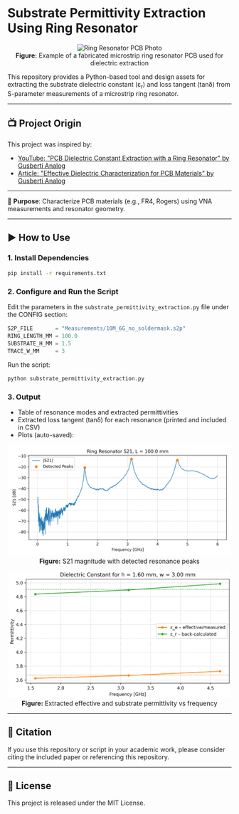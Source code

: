 


# Substrate Permittivity Extraction Using Ring Resonator

<p align="center">
  <img src="photos/2025-07-10 14.01.06.jpg" alt="Ring Resonator PCB Photo" width="500"><br>
  <b>Figure:</b> Example of a fabricated microstrip ring resonator PCB used for dielectric extraction
</p>


This repository provides a Python-based tool and design assets for extracting the substrate dielectric constant (ε<sub>r</sub>)  and  loss tangent (tanδ) from S-parameter measurements of a microstrip ring resonator.

---

## 📺 Project Origin

This project was inspired by:
- [YouTube: "PCB Dielectric Constant Extraction with a Ring Resonator" by Gusberti Analog](https://www.youtube.com/watch?v=-Or-rcEIc7o&t=1090s)
- [Article: "Effective Dielectric Characterization for PCB Materials" by Gusberti Analog](https://gusbertianalog.com/effective-dielectric-characterization-for-pcb-materials/)

---

📡 **Purpose**: Characterize PCB materials (e.g., FR4, Rogers) using VNA measurements and resonator geometry.

---




## ▶️ How to Use

### 1. Install Dependencies

```bash
pip install -r requirements.txt
```

### 2. Configure and Run the Script

Edit the parameters in the `substrate_permittivity_extraction.py` file under the CONFIG section:

```python
S2P_FILE       = "Measurements/10M_6G_no_soldermask.s2p"
RING_LENGTH_MM = 100.0
SUBSTRATE_H_MM = 1.5
TRACE_W_MM     = 3
```

Run the script:

```bash
python substrate_permittivity_extraction.py
```



### 3. Output

- Table of resonance modes and extracted permittivities
- Extracted loss tangent (tanδ) for each resonance (printed and included in CSV)
- Plots (auto-saved):

<p align="center">
  <img src="ring_resonator_S21.png" alt="S21 Magnitude Plot" width="500"><br>
  <b>Figure:</b> S21 magnitude with detected resonance peaks
</p>

<p align="center">
  <img src="ring_resonator_permittivity.png" alt="Permittivity Plot" width="500"><br>
  <b>Figure:</b> Extracted effective and substrate permittivity vs frequency
</p>

---

## 📘 Citation

If you use this repository or script in your academic work, please consider citing the included paper or referencing this repository.

---

## 📎 License

This project is released under the MIT License.
